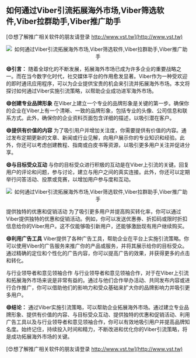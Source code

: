 ## **如何通过Viber引流拓展海外市场,Viber筛选软件,Viber拉群助手,Viber推广助手**

[😍想了解推广相关软件的朋友请登录 http://www.vst.tw](http://www.vst.tw)

 <center><img src="https://vst.tw/MP4/tuiguang/png/2.png" alt="如何通过Viber引流拓展海外市场,Viber筛选软件,Viber拉群助手,Viber推广助手"></center>

**😄引言：**
随着全球化的不断发展，拓展海外市场已成为许多企业的重要战略之一。而在当今数字化时代，社交媒体平台的作用愈发显著。Viber作为一种受欢迎的即时通讯应用程序，可以为企业提供宝贵的机会来引流并拓展海外市场。本文将探讨如何通过Viber实施引流策略，以帮助企业成功进军海外市场。

**😄创建专业品牌形象**
在Viber上建立一个专业的品牌形象是关键的第一步。确保你的企业在Viber上有一个清晰、一致的品牌形象，包括专业的头像、公司信息和联系方式。此外，确保你的企业资料页面包含详细的描述，以吸引潜在客户。

**😄提供有价值的内容**
为了吸引用户并增加关注度，你需要提供有价值的内容。通过发布定期更新的文章、新闻或行业见解，向用户展示你的专业知识和经验。此外，你还可以考虑创建教程、指南或白皮书等资源，以吸引更多用户关注并促进分享。

**😄与目标受众互动**
与你的目标受众进行积极的互动是在Viber上引流的关键。回复用户的评论和问题，参与讨论，建立与用户之间的真实连接。此外，你还可以定期举行问答活动、投票或竞赛，以增加用户参与度和互动。

 <center><img src="https://vst.tw/MP4/tuiguang/png/6.png" alt="如何通过Viber引流拓展海外市场,Viber筛选软件,Viber拉群助手,Viber推广助手"></center>

提供独特的优惠和促销活动
为了吸引更多用户并提高购买转化率，你可以通过Viber提供独特的优惠和促销活动。例如，你可以发送优惠券、折扣码或限时折扣信息给你的Viber用户。这不仅能够吸引新用户，还能够激励现有用户继续购买。

**😄利用广告工具**
Viber提供了各种广告工具，帮助企业在平台上实施引流策略。你可以使用Viber的广告服务来推广你的产品或服务，并将其展示给你的目标受众。通过精确的定位和个性化的广告内容，你可以提高广告的效果，并获得更多的点击和转化。

与行业领导者和意见领袖合作
与行业领导者和意见领袖合作，对于在Viber上引流和拓展海外市场来说是非常有益的。通过与他们合作举办活动、共同发布内容或进行合作推广，你可以借助他们的影响力和受众基础来扩大你的品牌影响力并吸引更多用户。

**😄结论：**
通过Viber实施引流策略，可以帮助企业拓展海外市场。通过建立专业品牌形象、提供有价值的内容、与目标受众互动、提供独特的优惠和促销活动、利用广告工具以及与行业领导者和意见领袖合作，你可以有效地吸引用户并提高品牌知名度。始终记住，持续投入时间和精力，不断改进和优化你的Viber引流策略，将是成功拓展海外市场的关键。

[😍想了解推广相关软件的朋友请登录 http://www.vst.tw](http://www.vst.tw)




